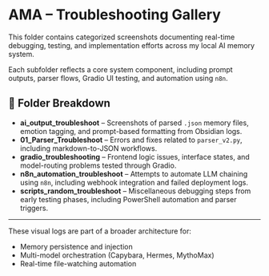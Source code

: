# AMA – Troubleshooting Gallery

This folder contains categorized screenshots documenting real-time debugging, testing, and implementation efforts across my local AI memory system.

Each subfolder reflects a core system component, including prompt outputs, parser flows, Gradio UI testing, and automation using `n8n`.

## 📁 Folder Breakdown

- **ai_output_troubleshoot** – Screenshots of parsed `.json` memory files, emotion tagging, and prompt-based formatting from Obsidian logs.
- **01_Parser_Troubleshoot** – Errors and fixes related to `parser_v2.py`, including markdown-to-JSON workflows.
- **gradio_troubleshooting** – Frontend logic issues, interface states, and model-routing problems tested through Gradio.
- **n8n_automation_troubleshoot** – Attempts to automate LLM chaining using `n8n`, including webhook integration and failed deployment logs.
- **scripts_random_troubleshoot** – Miscellaneous debugging steps from early testing phases, including PowerShell automation and parser triggers.

---

These visual logs are part of a broader architecture for:
- Memory persistence and injection
- Multi-model orchestration (Capybara, Hermes, MythoMax)
- Real-time file-watching automation

